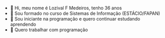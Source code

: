 - 👋 Hi, meu nome é Lozival F Medeiros, tenho 36 anos
- 👀 Sou formado no curso de Sistemas de Informação (ESTÁCIO/FAPAN)
- 🌱 Sou iniciante na programação e quero continuar estudando aprendendo 
- 💞️ Quero trabalhar com programação


